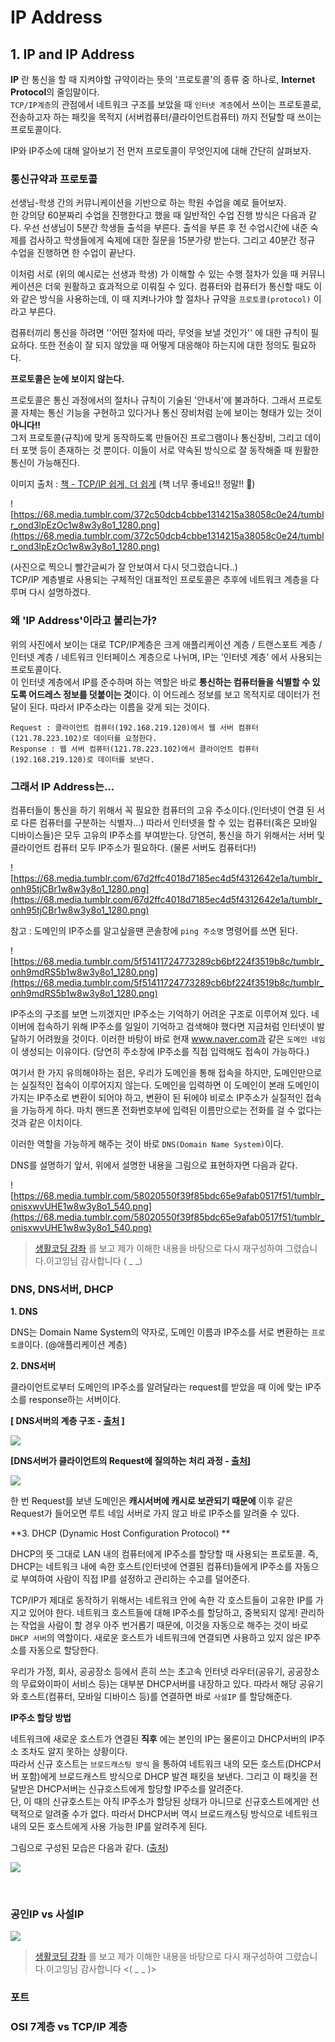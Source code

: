 # IP Address

## 1. IP and IP Address

**IP** 란 통신을 할 때 지켜야할 규약이라는 뜻의 '프로토콜'의 종류 중 하나로, **Internet Protocol**의 줄임말이다.<br>`TCP/IP계층`의 관점에서 네트워크 구조를 보았을 때 `인터넷 계층`에서 쓰이는 프로토콜로, 전송하고자 하는 패킷을 목적지 (서버컴퓨터/클라이언트컴퓨터) 까지 전달할 때 쓰이는 프로토콜이다. 

IP와 IP주소에 대해 알아보기 전 먼저 프로토콜이 무엇인지에 대해 간단히 살펴보자.



### 통신규약과 프로토콜

 선생님-학생 간의 커뮤니케이션을 기반으로 하는 학원 수업을 예로 들어보자.<br>한 강의당 60분짜리 수업을 진행한다고 했을 때 일반적인 수업 진행 방식은 다음과 같다. 우선 선생님이 5분간 학생들 출석을 부른다. 출석을 부른 후 전 수업시간에 내준 숙제를 검사하고 학생들에게 숙제에 대한 질문을 15분가량 받는다. 그리고 40분간 정규 수업을 진행하면 한 수업이 끝난다.

 이처럼 서로 (위의 예시로는 선생과 학생) 가 이해할 수 있는 수행 절차가 있을 때 커뮤니케이션은 더욱 원활하고 효과적으로 이뤄질 수 있다. 컴퓨터와 컴퓨터가 통신할 때도 이와 같은 방식을 사용하는데, 이 때 지켜나가야 할 절차나 규약을 `프로토콜(protocol)` 이라고 부른다.

컴퓨터끼리 통신을 하려면 ''어떤 절차에 따라, 무엇을 보낼 것인가'' 에 대한 규칙이 필요하다. 또한 전송이 잘 되지 않았을 때 어떻게 대응해야 하는지에 대한 정의도 필요하다.

**프로토콜은 눈에 보이지 않는다.**

프로토콜은 통신 과정에서의 절차나 규칙이 기술된 '안내서'에 불과하다. 그래서 프로토콜 자체는 통신 기능을 구현하고 있다거나 통신 장비처럼 눈에 보이는 형태가 있는 것이 **아니다!!** <br>그저 프로토콜(규칙)에 맞게 동작하도록 만들어진 프로그램이나 통신장비, 그리고 데이터 포맷 등이 존재하는 것 뿐이다. 이들이 서로 약속된 방식으로 잘 동작해줄 때 원활한 통신이 가능해진다.

이미지 출처 : [책 - TCP/IP 쉽게, 더 쉽게](http://book.naver.com/bookdb/book_detail.nhn?bid=11054407) (책 너무 좋네요!! 정말!! 🙂)

![https://68.media.tumblr.com/372c50dcb4cbbe1314215a38058c0e24/tumblr_ond3lpEzOc1w8w3y8o1_1280.png](https://68.media.tumblr.com/372c50dcb4cbbe1314215a38058c0e24/tumblr_ond3lpEzOc1w8w3y8o1_1280.png)

(사진으로 찍으니 빨간글씨가 잘 안보여서 다시 덧그렸습니다..)<br>TCP/IP 계층별로 사용되는 구체적인 대표적인 프로토콜은 추후에 네트워크 계층을 다루며 다시 설명하겠다.



### 왜 'IP Address'이라고 불리는가?

위의 사진에서 보이는 대로 TCP/IP계층은 크게 애플리케이션 계층 / 트랜스포트 계층 / 인터넷 계층 / 네트워크 인터페이스 계층으로 나뉘며, IP는 '인터넷 계층' 에서 사용되는 프로토콜이다. <br>이 인터넷 계층에서 IP를 준수하며 하는 역할은 바로 **통신하는 컴퓨터들을 식별할 수 있도록 어드레스 정보를 덧붙이는 것**이다. 이 어드레스 정보를 보고 목적지로 데이터가 전달이 된다. 따라서 IP주소라는 이름을 갖게 되는 것이다.

```
Request : 클라이언트 컴퓨터(192.168.219.120)에서 웹 서버 컴퓨터(121.78.223.102)로 데이터를 요청한다.
Response : 웹 서버 컴퓨터(121.78.223.102)에서 클라이언트 컴퓨터(192.168.219.120)로 데이터를 보낸다.
```



### 그래서 IP Address는...

컴퓨터들이 통신을 하기 위해서 꼭 필요한 컴퓨터의 고유 주소이다.(인터넷이 연결 된 서로 다른 컴퓨터를 구분하는 식별자...) 따라서 인터넷을 할 수 있는 컴퓨터(혹은 모바일 디바이스들)은 모두 고유의 IP주소를 부여받는다. 당연히, 통신을 하기 위해서는 서버 및 클라이언트 컴퓨터 모두 IP주소가 필요하다. (물론 서버도 컴퓨터다!)

![https://68.media.tumblr.com/67d2ffc4018d7185ec4d5f4312642e1a/tumblr_onh95tjCBr1w8w3y8o1_1280.png](https://68.media.tumblr.com/67d2ffc4018d7185ec4d5f4312642e1a/tumblr_onh95tjCBr1w8w3y8o1_1280.png)

참고 : 도메인의 IP주소를 알고싶을땐 콘솔창에 `ping 주소명` 명령어를 쓰면 된다.

![https://68.media.tumblr.com/5f51411724773289cb6bf224f3519b8c/tumblr_onh9mdRS5b1w8w3y8o1_1280.png](https://68.media.tumblr.com/5f51411724773289cb6bf224f3519b8c/tumblr_onh9mdRS5b1w8w3y8o1_1280.png)

IP주소의 구조를 보면 느끼겠지만 IP주소는 기억하기 어려운 구조로 이루어져 있다. 네이버에 접속하기 위해 IP주소를 일일이 기억하고 검색해야 했다면 지금처럼 인터넷이 발달하기 어려웠을 것이다. 이러한 바탕이 바로 현재 www.naver.com과 같은 `도메인 네임`이 생성되는 이유이다. (당연히 주소창에 IP주소를 직접 입력해도 접속이 가능하다.)

여기서 한 가지 유의해야하는 점은, 우리가 도메인을 통해 접속을 하지만, 도메인만으로는 실질적인 접속이 이루어지지 않는다. 도메인을 입력하면 이 도메인이 본래 도메인이 가지는 IP주소로 변환이 되어야 하고, 변환이 된 뒤에야 비로소 IP주소가 실질적인 접속을 가능하게 하다. 마치 핸드폰 전화번호부에 입력된 이름만으로는 전화를 걸 수 없다는 것과 같은 이치이다.

이러한 역할을 가능하게 해주는 것이 바로 `DNS(Domain Name System)`이다.

DNS를 설명하기 앞서, 위에서 설명한 내용을 그림으로 표현하자면 다음과 같다.



![https://68.media.tumblr.com/58020550f39f85bdc65e9afab0517f51/tumblr_onisxwvUHE1w8w3y8o1_540.png](https://68.media.tumblr.com/58020550f39f85bdc65e9afab0517f51/tumblr_onisxwvUHE1w8w3y8o1_540.png)

> [생활코딩 강좌](https://opentutorials.org/course/1688/9483) 를 보고 제가 이해한 내용을 바탕으로 다시 재구성하여 그렸습니다.이고잉님 감사합니다 ( _ _)



### DNS, DNS서버, DHCP

**1. DNS**

DNS는 Domain Name System의 약자로, 도메인 이름과 IP주소를 서로 변환하는 `프로토콜`이다. (@애플리케이션 계층)<br>

**2. DNS서버**

클라이언트로부터 도메인의 IP주소를 알려달라는 request를 받았을 때 이에 맞는 IP주소를 response하는 서버이다. 

**[ DNS서버의 계층 구조 - [출처](http://book.naver.com/bookdb/book_detail.nhn?bid=11054407) ]**

![](https://68.media.tumblr.com/6a5ccafc1a153185251ef15862e2fdcf/tumblr_oniukek2Wp1w8w3y8o2_1280.jpg)

**[DNS서버가 클라이언트의 Request에 질의하는 처리 과정 - [출처](http://book.naver.com/bookdb/book_detail.nhn?bid=11054407)]**

![](https://68.media.tumblr.com/8b35b42e0438471263afb436a2340556/tumblr_oniukek2Wp1w8w3y8o1_1280.png)

한 번 Request를 보낸 도메인은 **캐시서버에 캐시로 보관되기 때문에** 이후 같은 Request가 들어오면 루트 네임 서버로 가지 않고 바로 IP주소를 알려줄 수 있다.



**3. DHCP (Dynamic Host Configuration Protocol) **

DHCP의 뜻 그대로 LAN 내의 컴퓨터에게 IP주소를 할당할 때 사용되는 프로토콜. 즉, DHCP는 네트워크 내에 속한 호스트(인터넷에 연결된 컴퓨터)들에게 IP주소를 자동으로 부여하여 사람이 직접 IP를 설정하고 관리하는 수고를 덜어준다.

TCP/IP가 제대로 동작하기 위해서는 네트워크 안에 속한 각 호스트들이 고유한 IP를 가지고 있어야 한다. 네트워크 호스트들에 대해 IP주소를 할당하고, 중복되지 않게! 관리하는 작업을 사람이 할 경우 아주 번거롭기 때문에, 이것을 자동으로 해주는 것이 바로 `DHCP 서버`의 역할이다. 새로운 호스트가 네트워크에 연결되면 사용하고 있지 않은 IP주소를 자동으로 할당한다.

우리가 가정, 회사, 공공장소 등에서 흔히 쓰는 초고속 인터넷 라우터(공유기, 공공장소의 무료와이파이 서비스 등)는 대부분 DHCP서버를 내장하고 있다. 따라서 해당 공유기와 호스트(컴퓨터, 모바일 디바이스 등)를 연결하면 바로 `사설IP` 를 할당해준다.

**IP주소 할당 방법**

네트워크에 새로운 호스트가 연결된 **직후** 에는 본인의 IP는 물론이고 DHCP서버의 IP주소 조차도 알지 못하는 상황이다.<br>따라서 신규 호스트는 `브로드캐스팅 방식` 을 통하여 네트워크 내의 모든 호스트(DHCP서버 포함)에게 브로드캐스트 방식으로 DHCP 발견 패킷을 보낸다. 그리고 이 패킷을 전달받은 DHCP서버는 신규호스트에게 할당할 IP주소를 알려준다.<br>단, 이 때의 신규호스트는 아직 IP주소가 할당된 상태가 아니므로 신규호스트에게만 선택적으로 알려줄 수가 없다. 따라서 DHCP서버 역시 브로드캐스팅 방식으로 네트워크내의 모든 호스트에게 사용 가능한 IP를 알려주게 된다.

그림으로 구성된 모습은 다음과 같다. ([출처](http://book.naver.com/bookdb/book_detail.nhn?bid=11054407))

![](https://68.media.tumblr.com/679ad50b383f714e2c294ce79823938c/tumblr_oniw8mpNPM1w8w3y8o1_1280.jpg)

<br>

### 공인IP vs 사설IP



![](https://68.media.tumblr.com/e8e5503163833247e6559baab39a34b5/tumblr_onit3ytr8b1w8w3y8o1_1280.png)

> [생활코딩 강좌](https://opentutorials.org/course/1688/9483) 를 보고 제가 이해한 내용을 바탕으로 다시 재구성하여 그렸습니다.이고잉님 감사합니다 <( _ _ )>



### 포트



### OSI 7계층 vs TCP/IP 계층